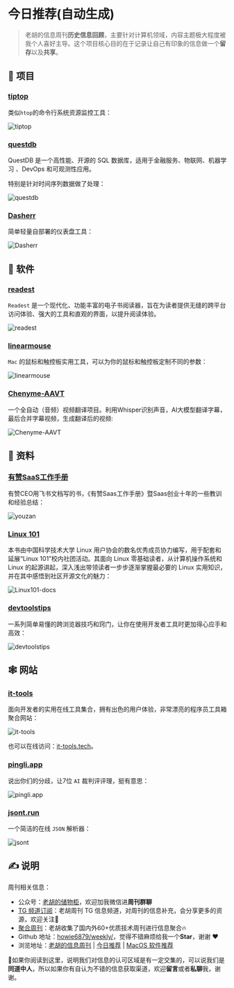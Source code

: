# 今日推荐(自动生成)

> 老胡的信息周刊**历史信息回顾**，主要针对计算机领域，内容主题极大程度被我个人喜好主导。这个项目核心目的在于记录让自己有印象的信息做一个**留存**以及**共享**。


## 🎯 项目 

### [tiptop](https://github.com/nschloe/tiptop)

类似`htop`的命令行系统资源监控工具：

![tiptop](https://images-1252557999.file.myqcloud.com/uPic/tiptop.png) 

### [questdb](https://github.com/questdb/questdb)

QuestDB 是一个高性能、开源的 SQL 数据库，适用于金融服务、物联网、机器学习 、DevOps 和可观测性应用。

特别是针对时间序列数据做了处理：

![questdb](https://images-1252557999.file.myqcloud.com/uPic/Sbq9WK.jpg) 

### [Dasherr](https://github.com/erohtar/Dasherr)

简单轻量自部署的仪表盘工具：

![Dasherr](https://images-1252557999.file.myqcloud.com/uPic/Dasherr.png) 

## 🤖 软件 

### [readest](https://github.com/chrox/readest)

`Readest` 是一个现代化、功能丰富的电子书阅读器，旨在为读者提供无缝的跨平台访问体验、强大的工具和直观的界面，以提升阅读体验。

![readest](https://images-1252557999.file.myqcloud.com/uPic/v41zIg.png) 

### [linearmouse](https://github.com/linearmouse/linearmouse)

`Mac` 的鼠标和触控板实用工具，可以为你的鼠标和触控板定制不同的参数：

![linearmouse](https://images-1252557999.file.myqcloud.com/uPic/linearmouse.jpg) 

### [Chenyme-AAVT](https://github.com/Chenyme/Chenyme-AAVT)

一个全自动（音频）视频翻译项目。利用Whisper识别声音，AI大模型翻译字幕，最后合并字幕视频，生成翻译后的视频:

![Chenyme-AAVT](https://images-1252557999.file.myqcloud.com/uPic/Chenyme-AAVT.jpg) 

## 👀 资料 

### [有赞SaaS工作手册](https://qima.feishu.cn/docs/doccnX2YXEjp4P9pvFtBgiWBOpd#R7aWb2)

有赞CEO用飞书文档写的书，《有赞Saas工作手册》暨Saas创业十年的一些教训和经验总结：

![youzan](https://images-1252557999.file.myqcloud.com/uPic/youzan.jpg) 

### [Linux 101](https://101.lug.ustc.edu.cn/)

本书由中国科学技术大学 Linux 用户协会的数名优秀成员协力编写，用于配套和延展“Linux 101”校内社团活动。其面向 Linux 零基础读者，从计算机操作系统和 Linux 的起源讲起，深入浅出带领读者一步步逐渐掌握最必要的 Linux 实用知识，并在其中感悟到社区开源文化的魅力：

![Linux101-docs](https://images-1252557999.file.myqcloud.com/uPic/Linux101-docs.jpg) 

### [devtoolstips](https://devtoolstips.org/)

一系列简单易懂的跨浏览器技巧和窍门，让你在使用开发者工具时更加得心应手和高效：

![devtoolstips](https://images-1252557999.file.myqcloud.com/uPic/vHP9UU.png) 

## 🕸 网站 

### [it-tools](https://it-tools.tech/)

面向开发者的实用在线工具集合，拥有出色的用户体验，非常漂亮的程序员工具箱聚合网站：

![it-tools](https://images-1252557999.file.myqcloud.com/uPic/it-tools.jpg)

也可以在线访问：[it-tools.tech](https://it-tools.tech/)。 

### [pingli.app](https://www.pingli.app/)

说出你们的分歧，让7位 `AI` 裁判评评理，挺有意思：

![pingli.app](https://images-1252557999.file.myqcloud.com/uPic/1gX0NC.png) 

### [jsont.run](https://www.jsont.run/)

一个简洁的在线 `JSON` 解析器：

![jsont](https://images-1252557999.file.myqcloud.com/uPic/jsont.jpg) 

## ✍️ 说明

周刊相关信息：

- 公众号：[老胡的储物柜](https://images-1252557999.file.myqcloud.com/uPic/ETIbMe.jpg)，欢迎加我微信进**周刊群聊**
- [TG 频道订阅](https://t.me/howie_weekly)：老胡周刊 TG 信息频道，对周刊的信息补充，会分享更多的资源，欢迎关注👏
- [聚合周刊](https://www.fre321.com/weekly)：老胡收集了国内外60+优质技术周刊进行信息聚合🔥
- Github 地址：[howie6879/weekly/](https://github.com/howie6879/weekly/)，觉得不错麻烦给我一个**Star**，谢谢 ❤️
- 浏览地址：[老胡的信息周刊](https://weekly.howie6879.com) | [今日推荐](https://weekly.howie6879.com/recommend/index.html) | [MacOS 软件推荐](https://weekly.howie6879.com/soft/mac.html)

🙌如果你阅读到这里，说明我们对信息的认可区域是有一定交集的，可以说我们是**同道中人**，所以如果你有自认为不错的信息获取渠道，欢迎**留言**或者**私聊**我，谢谢。